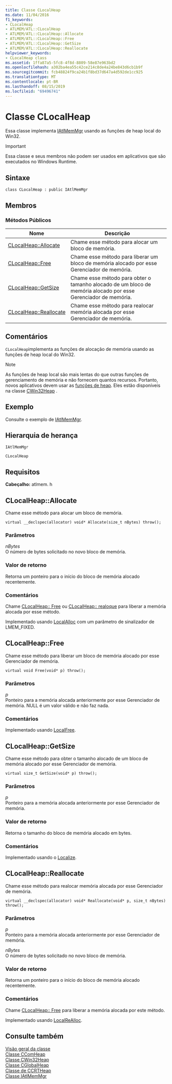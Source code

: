 ```yaml
---
title: Classe CLocalHeap
ms.date: 11/04/2016
f1_keywords:
- CLocalHeap
- ATLMEM/ATL::CLocalHeap
- ATLMEM/ATL::CLocalHeap::Allocate
- ATLMEM/ATL::CLocalHeap::Free
- ATLMEM/ATL::CLocalHeap::GetSize
- ATLMEM/ATL::CLocalHeap::Reallocate
helpviewer_keywords:
- CLocalHeap class
ms.assetid: 1ffa87a5-5fc8-4f8d-8809-58e87e963bd2
ms.openlocfilehash: a302ba4ea55c42ce214c8de4a24be843d6cb1b9f
ms.sourcegitcommit: fcb48824f9ca24b1f8bd37d647a4d592de1cc925
ms.translationtype: MT
ms.contentlocale: pt-BR
ms.lasthandoff: 08/15/2019
ms.locfileid: "69496741"
---
```

# <a name="clocalheap-class"></a>Classe CLocalHeap

Essa classe implementa [IAtlMemMgr](../../atl/reference/iatlmemmgr-class.md) usando as funções de heap local do Win32.

> [!IMPORTANT]
>  Essa classe e seus membros não podem ser usados em aplicativos que são executados no Windows Runtime.

## <a name="syntax"></a>Sintaxe

```
class CLocalHeap : public IAtlMemMgr
```

## <a name="members"></a>Membros

### <a name="public-methods"></a>Métodos Públicos

|Nome|Descrição|
|----------|-----------------|
|[CLocalHeap::Allocate](#allocate)|Chame esse método para alocar um bloco de memória.|
|[CLocalHeap::Free](#free)|Chame esse método para liberar um bloco de memória alocado por esse Gerenciador de memória.|
|[CLocalHeap::GetSize](#getsize)|Chame esse método para obter o tamanho alocado de um bloco de memória alocado por esse Gerenciador de memória.|
|[CLocalHeap::Reallocate](#reallocate)|Chame esse método para realocar memória alocada por esse Gerenciador de memória.|

## <a name="remarks"></a>Comentários

`CLocalHeap`implementa as funções de alocação de memória usando as funções de heap local do Win32.

> [!NOTE]
>  As funções de heap local são mais lentas do que outras funções de gerenciamento de memória e não fornecem quantos recursos. Portanto, novos aplicativos devem usar as [funções de heap](/windows/win32/Memory/heap-functions). Eles estão disponíveis na classe [CWin32Heap](../../atl/reference/cwin32heap-class.md) .

## <a name="example"></a>Exemplo

Consulte o exemplo de [IAtlMemMgr](../../atl/reference/iatlmemmgr-class.md).

## <a name="inheritance-hierarchy"></a>Hierarquia de herança

`IAtlMemMgr`

`CLocalHeap`

## <a name="requirements"></a>Requisitos

**Cabeçalho:** atlmem. h

##  <a name="allocate"></a>  CLocalHeap::Allocate

Chame esse método para alocar um bloco de memória.

```
virtual __declspec(allocator) void* Allocate(size_t nBytes) throw();
```

### <a name="parameters"></a>Parâmetros

*nBytes*<br/>
O número de bytes solicitado no novo bloco de memória.

### <a name="return-value"></a>Valor de retorno

Retorna um ponteiro para o início do bloco de memória alocado recentemente.

### <a name="remarks"></a>Comentários

Chame [CLocalHeap:: Free](#free) ou [CLocalHeap:: realoque](#reallocate) para liberar a memória alocada por esse método.

Implementado usando [LocalAlloc](/windows/win32/api/winbase/nf-winbase-localalloc) com um parâmetro de sinalizador de LMEM_FIXED.

##  <a name="free"></a>  CLocalHeap::Free

Chame esse método para liberar um bloco de memória alocado por esse Gerenciador de memória.

```
virtual void Free(void* p) throw();
```

### <a name="parameters"></a>Parâmetros

*p*<br/>
Ponteiro para a memória alocada anteriormente por esse Gerenciador de memória. NULL é um valor válido e não faz nada.

### <a name="remarks"></a>Comentários

Implementado usando [LocalFree](/windows/win32/api/winbase/nf-winbase-localfree).

##  <a name="getsize"></a>  CLocalHeap::GetSize

Chame esse método para obter o tamanho alocado de um bloco de memória alocado por esse Gerenciador de memória.

```
virtual size_t GetSize(void* p) throw();
```

### <a name="parameters"></a>Parâmetros

*p*<br/>
Ponteiro para a memória alocada anteriormente por esse Gerenciador de memória.

### <a name="return-value"></a>Valor de retorno

Retorna o tamanho do bloco de memória alocado em bytes.

### <a name="remarks"></a>Comentários

Implementado usando o [Localize](/windows/win32/api/winbase/nf-winbase-localsize).

##  <a name="reallocate"></a>  CLocalHeap::Reallocate

Chame esse método para realocar memória alocada por esse Gerenciador de memória.

```
virtual __declspec(allocator) void* Reallocate(void* p, size_t nBytes) throw();
```

### <a name="parameters"></a>Parâmetros

*p*<br/>
Ponteiro para a memória alocada anteriormente por esse Gerenciador de memória.

*nBytes*<br/>
O número de bytes solicitado no novo bloco de memória.

### <a name="return-value"></a>Valor de retorno

Retorna um ponteiro para o início do bloco de memória alocado recentemente.

### <a name="remarks"></a>Comentários

Chame [CLocalHeap:: Free](#free) para liberar a memória alocada por este método.

Implementado usando [LocalReAlloc](/windows/win32/api/winbase/nf-winbase-localrealloc).

## <a name="see-also"></a>Consulte também

[Visão geral da classe](../../atl/atl-class-overview.md)<br/>
[Classe CComHeap](../../atl/reference/ccomheap-class.md)<br/>
[Classe CWin32Heap](../../atl/reference/cwin32heap-class.md)<br/>
[Classe CGlobalHeap](../../atl/reference/cglobalheap-class.md)<br/>
[Classe de CCRTHeap](../../atl/reference/ccrtheap-class.md)<br/>
[Classe IAtlMemMgr](../../atl/reference/iatlmemmgr-class.md)
